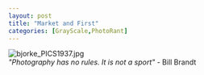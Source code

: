 ```yaml
---
layout: post
title: "Market and First"
categories: [GrayScale,PhotoRant]
---
```

<img alt="bjorke_PICS1937.jpg" src="http://www.botzilla.com/blog/archives/pix2014/bjorke_PICS1937.jpg" class="img-responsive" border="0" />

<div class="well"><i>"Photography has no rules. It is not a sport"</i> - Bill Brandt</div>


